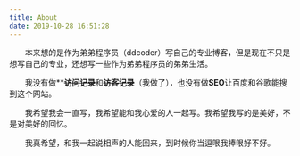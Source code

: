 ```yaml
---
title: About
date: 2019-10-28 16:51:28
---
```



&emsp;&emsp;本来想的是作为弟弟程序员（ddcoder）写自己的专业博客，但是现在不只是想写自己的专业，还想写一些作为弟弟程序员的弟弟生活。

&emsp;&emsp;我没有做**~~**访问记录**~~和~~**访客记录**~~（我做了），也没有做**SEO**让百度和谷歌能搜到这个网站。

&emsp;&emsp;我希望我会一直写，我希望能和我心爱的人一起写。我希望我写的是美好，不是对美好的回忆。

&emsp;&emsp;我真希望，和我一起说相声的人能回来，到时候你当逗哏我捧哏好不好。